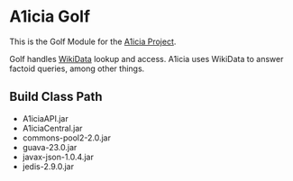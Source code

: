 # A1icia Golf

This is the Golf Module for the [A1icia Project](https://github.com/markhull/A1icia).

Golf handles [WikiData](https://www.wikidata.org/wiki/Wikidata:Main_Page) lookup and access. A1icia uses WikiData to answer factoid queries, among other things.

## Build Class Path
* A1iciaAPI.jar
* A1iciaCentral.jar
* commons-pool2-2.0.jar
* guava-23.0.jar
* javax-json-1.0.4.jar
* jedis-2.9.0.jar

